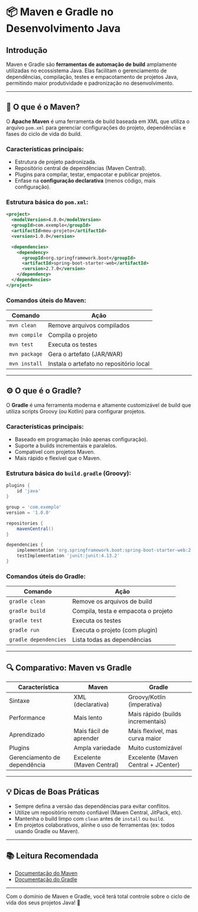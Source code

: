 # 📦 Maven e Gradle no Desenvolvimento Java

## Introdução

Maven e Gradle são **ferramentas de automação de build** amplamente utilizadas no ecossistema Java. Elas facilitam o gerenciamento de dependências, compilação, testes e empacotamento de projetos Java, permitindo maior produtividade e padronização no desenvolvimento.

---

## 🔧 O que é o Maven?

O **Apache Maven** é uma ferramenta de build baseada em XML que utiliza o arquivo `pom.xml` para gerenciar configurações do projeto, dependências e fases do ciclo de vida do build.

### Características principais:

- Estrutura de projeto padronizada.
- Repositório central de dependências (Maven Central).
- Plugins para compilar, testar, empacotar e publicar projetos.
- Enfase na **configuração declarativa** (menos código, mais configuração).

### Estrutura básica do `pom.xml`:

```xml
<project>
  <modelVersion>4.0.0</modelVersion>
  <groupId>com.exemplo</groupId>
  <artifactId>meu-projeto</artifactId>
  <version>1.0.0</version>

  <dependencies>
    <dependency>
      <groupId>org.springframework.boot</groupId>
      <artifactId>spring-boot-starter-web</artifactId>
      <version>2.7.0</version>
    </dependency>
  </dependencies>
</project>
```

### Comandos úteis do Maven:

| Comando       | Ação                                    |
| ------------- | --------------------------------------- |
| `mvn clean`   | Remove arquivos compilados              |
| `mvn compile` | Compila o projeto                       |
| `mvn test`    | Executa os testes                       |
| `mvn package` | Gera o artefato (JAR/WAR)               |
| `mvn install` | Instala o artefato no repositório local |

---

## ⚙️ O que é o Gradle?

O **Gradle** é uma ferramenta moderna e altamente customizável de build que utiliza scripts Groovy (ou Kotlin) para configurar projetos.

### Características principais:

- Baseado em programação (não apenas configuração).
- Suporte a builds incrementais e paralelos.
- Compatível com projetos Maven.
- Mais rápido e flexível que o Maven.

### Estrutura básica do `build.gradle` (Groovy):

```groovy
plugins {
    id 'java'
}

group = 'com.exemplo'
version = '1.0.0'

repositories {
    mavenCentral()
}

dependencies {
    implementation 'org.springframework.boot:spring-boot-starter-web:2.7.0'
    testImplementation 'junit:junit:4.13.2'
}
```

### Comandos úteis do Gradle:

| Comando               | Ação                                |
| --------------------- | ----------------------------------- |
| `gradle clean`        | Remove os arquivos de build         |
| `gradle build`        | Compila, testa e empacota o projeto |
| `gradle test`         | Executa os testes                   |
| `gradle run`          | Executa o projeto (com plugin)      |
| `gradle dependencies` | Lista todas as dependências         |

---

## 🔍 Comparativo: Maven vs Gradle

| Característica               | Maven                     | Gradle                              |
| ---------------------------- | ------------------------- | ----------------------------------- |
| Sintaxe                      | XML (declarativa)         | Groovy/Kotlin (imperativa)          |
| Performance                  | Mais lento                | Mais rápido (builds incrementais)   |
| Aprendizado                  | Mais fácil de aprender    | Mais flexível, mas curva maior      |
| Plugins                      | Ampla variedade           | Muito customizável                  |
| Gerenciamento de dependência | Excelente (Maven Central) | Excelente (Maven Central + JCenter) |

---

## 💡 Dicas de Boas Práticas

- Sempre defina a versão das dependências para evitar conflitos.
- Utilize um repositório remoto confiável (Maven Central, JitPack, etc).
- Mantenha o build limpo com `clean` antes de `install` ou `build`.
- Em projetos colaborativos, alinhe o uso de ferramentas (ex: todos usando Gradle ou Maven).

---

## 📚 Leitura Recomendada

- [Documentação do Maven](https://maven.apache.org/guides/index.html)
- [Documentação do Gradle](https://docs.gradle.org/current/userguide/userguide.html)

---

Com o domínio de Maven e Gradle, você terá total controle sobre o ciclo de vida dos seus projetos Java! 🚀
